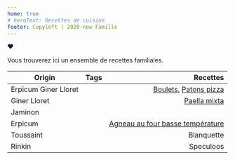 ```yaml
---
home: true
# heroText: Recettes de cuisine
footer: Copyleft | 2020-now Famille
---
```

:heart:

Vous trouverez ici un ensemble de recettes familiales.

| Origin        | Tags           | Recettes  |
| ------------- |:-------------:| -----:|
| Erpicum Giner Lloret | <Badge text="toussaint" type="warning"/> <Badge text="salé"/>  | [Boulets](/recettes/plats/boulets), [Patons pizza](/recettes/plats/patons_pizza) |
| Giner Lloret      |       | [Paella mixta](/recettes/plats/paella_juan)    |
| Jaminon |       |     |
| Erpicum |       |     [Agneau au four basse température](/recettes/plats/agneau_four) |
| Toussaint |       |   Blanquette  |
| Rinkin |       |   Speculoos  |
